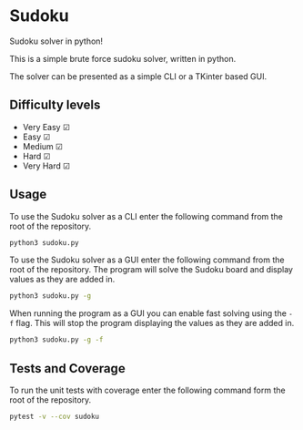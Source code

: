 # Sudoku
Sudoku solver in python!

This is a simple brute force sudoku solver, written in python.

The solver can be presented as a simple CLI or a TKinter based GUI.
## Difficulty levels
* Very Easy &#9745;
* Easy &#9745;
* Medium &#9745;
* Hard &#9745;
* Very Hard &#9745;

## Usage
To use the Sudoku solver as a CLI enter the following command from the root of the repository.
```bash
python3 sudoku.py
```
To use the Sudoku solver as a GUI enter the following command from the root of the repository. The program will solve the Sudoku board and display values as they are added in.
```bash
python3 sudoku.py -g
```
When running the program as a GUI you can enable fast solving using the `-f` flag. This will stop the program displaying the values as they are added in.
```bash
python3 sudoku.py -g -f
```

## Tests and Coverage
To run the unit tests with coverage enter the following command form the root of the repository.
```bash
pytest -v --cov sudoku
```